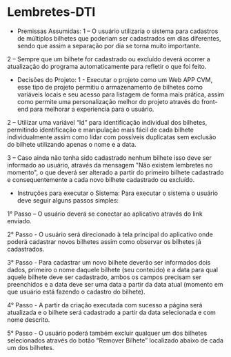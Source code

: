 # Lembretes-DTI
- Premissas Assumidas:
1 – O usuário utilizaria o sistema para cadastros de múltiplos bilhetes que poderiam ser cadastrados em dias diferentes, sendo que assim a separação por dia se torna muito importante.

2 – Sempre que um bilhete for cadastrado ou excluído deverá ocorrer a atualização do programa automaticamente para refletir o que foi feito.

- Decisões do Projeto:
1 - Executar o projeto como um Web APP CVM, esse tipo de projeto permitiu o armazenamento de bilhetes como variáveis locais e seu acesso para listagem de forma mais prática, assim como permite uma personalização melhor do projeto através do front-end para melhorar a experiencia para o usuário.

2 – Utilizar uma variável “Id” para identificação individual dos bilhetes, permitindo identificação e manipulação mais fácil de cada bilhete individualmente assim como lidar com possíveis duplicatas sem exclusão do bilhete utilizando apenas o nome e a data.

3 – Caso ainda não tenha sido cadastrado nenhum bilhete isso deve ser informado ao usuário, através da mensagem "Não existem lembretes no momento", o que deverá ser alterado a partir do primeiro bilhete cadastrado e consequentemente a cada novo bilhete cadastrado ou excluído.


- Instruções para executar o Sistema:
Para executar o sistema o usuário deve seguir alguns passos simples:

1° Passo – O usuário deverá se conectar ao aplicativo através do link enviado.

2° Passo - O usuário será direcionado à tela principal do aplicativo onde poderá cadastrar novos bilhetes assim como observar os bilhetes já cadastrados.

3° Passo - Para cadastrar um novo bilhete deverão ser informados dois dados, primeiro o nome daquele bilhete (seu conteúdo) e a data para qual aquele bilhete deve ser cadastrado, ambos os campos precisam ser preenchidos e a data deve ser uma data a partir da data atual (momento em que usuário está fazendo o cadastro do bilhete).

4° Passo - A partir da criação executada com sucesso a página será atualizada e o bilhete será cadastrado a partir da data selecionada e com nome descrito.

5° Passo - O usuário poderá também excluir qualquer um dos bilhetes selecionados através do botão “Remover Bilhete” localizado abaixo de cada um dos bilhetes.

